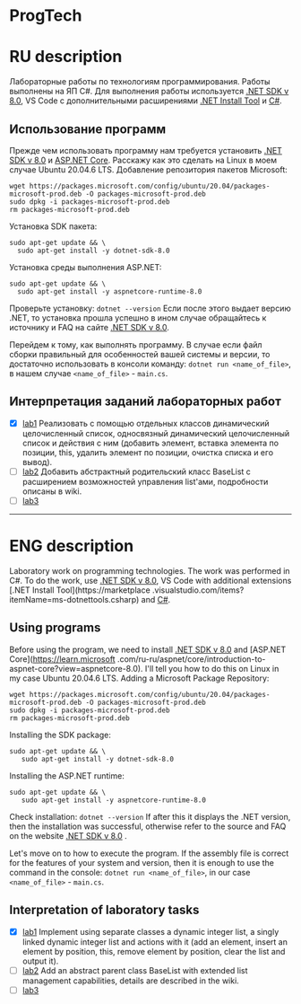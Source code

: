 # ProgTech
# RU description
Лабораторные работы по технологиям программирования.
Работы выполнены на ЯП C#. Для выполнения работы используется [.NET SDK v 8.0](https://dotnet.microsoft.com/en-us/download/dotnet/8.0), VS Code с дополнительными расширениями [.NET Install Tool](https://marketplace.visualstudio.com/items?itemName=ms-dotnettools.csharp) и [C#](https://marketplace.visualstudio.com/items?itemName=ms-dotnettools.csharp).
## Использование программ
Прежде чем использовать программу нам требуется установить [.NET SDK v 8.0](https://dotnet.microsoft.com/en-us/download/dotnet/8.0) и [ASP.NET Core](https://learn.microsoft.com/ru-ru/aspnet/core/introduction-to-aspnet-core?view=aspnetcore-8.0). Расскажу как это сделать на Linux в моем случае Ubuntu 20.04.6 LTS.
Добавление репозитория пакетов Microsoft:
```
wget https://packages.microsoft.com/config/ubuntu/20.04/packages-microsoft-prod.deb -O packages-microsoft-prod.deb
sudo dpkg -i packages-microsoft-prod.deb
rm packages-microsoft-prod.deb
```
Установка SDK пакета:
```
sudo apt-get update && \
  sudo apt-get install -y dotnet-sdk-8.0
```
Установка среды выполнения ASP.NET:
```
sudo apt-get update && \
  sudo apt-get install -y aspnetcore-runtime-8.0
```
Проверьте установку:
`dotnet --version`
Если после этого выдает версию .NET, то установка прошла успешно в ином случае обращайтесь к источнику и FAQ на сайте [.NET SDK v 8.0](https://dotnet.microsoft.com/en-us/download/dotnet/8.0).

Перейдем к тому, как выполнять программу. В случае если файл сборки правильный для особенностей вашей системы и версии, то достаточно использовать в консоли команду: `dotnet run <name_of_file>`, в нашем случае `<name_of_file>` - `main.cs`.

## Интерпретация заданий лабораторных работ
- [x] [lab1](https://github.com/IKdotShark/ProgTech/wiki/lab1) Реализовать с помощью отдельных классов динамический целочисленный список, односвязный динамический целочисленный список и действия с ним (добавить элемент, вставка элемента по позиции, this, удалить элемент по позиции, очистка списка и его вывод).
- [ ] [lab2](https://github.com/IKdotShark/ProgTech/wiki/lab2) Добавить абстрактный родительский класс BaseList с расширением возможностей управления list'ами, подробности описаны в wiki.
- [ ] [lab3](https://github.com/IKdotShark/ProgTech/wiki/lab3) 

--- 

# ENG description
Laboratory work on programming technologies.
The work was performed in C#. To do the work, use [.NET SDK v 8.0](https://dotnet.microsoft.com/en-us/download/dotnet/8.0), VS Code with additional extensions [.NET Install Tool](https://marketplace .visualstudio.com/items?itemName=ms-dotnettools.csharp) and [C#](https://marketplace.visualstudio.com/items?itemName=ms-dotnettools.csharp).
## Using programs
Before using the program, we need to install [.NET SDK v 8.0](https://dotnet.microsoft.com/en-us/download/dotnet/8.0) and [ASP.NET Core](https://learn.microsoft .com/ru-ru/aspnet/core/introduction-to-aspnet-core?view=aspnetcore-8.0). I'll tell you how to do this on Linux in my case Ubuntu 20.04.6 LTS.
Adding a Microsoft Package Repository:
```
wget https://packages.microsoft.com/config/ubuntu/20.04/packages-microsoft-prod.deb -O packages-microsoft-prod.deb
sudo dpkg -i packages-microsoft-prod.deb
rm packages-microsoft-prod.deb
```
Installing the SDK package:
```
sudo apt-get update && \
   sudo apt-get install -y dotnet-sdk-8.0
```
Installing the ASP.NET runtime:
```
sudo apt-get update && \
   sudo apt-get install -y aspnetcore-runtime-8.0
```
Check installation:
`dotnet --version`
If after this it displays the .NET version, then the installation was successful, otherwise refer to the source and FAQ on the website [.NET SDK v 8.0](https://dotnet.microsoft.com/en-us/download/dotnet/8.0) .

Let's move on to how to execute the program. If the assembly file is correct for the features of your system and version, then it is enough to use the command in the console: `dotnet run <name_of_file>`, in our case `<name_of_file>` - `main.cs`.
## Interpretation of laboratory tasks
- [x] [lab1](https://github.com/IKdotShark/ProgTech/wiki/lab1) Implement using separate classes a dynamic integer list, a singly linked dynamic integer list and actions with it (add an element, insert an element by position, this, remove element by position, clear the list and output it).
- [ ] [lab2](https://github.com/IKdotShark/ProgTech/wiki/lab2) Add an abstract parent class BaseList with extended list management capabilities, details are described in the wiki.
- [ ] [lab3](https://github.com/IKdotShark/ProgTech/wiki/lab3)  
